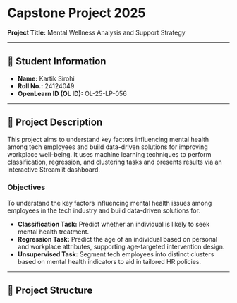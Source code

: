 # Capstone Project 2025

**Project Title:** Mental Wellness Analysis and Support Strategy

---

## 🧾 Student Information

-   **Name:** Kartik Sirohi
-   **Roll No.:** 24124049
-   **OpenLearn ID (OL ID):** OL-25-LP-056

---

## 📝 Project Description

This project aims to understand key factors influencing mental health among tech employees and build data-driven solutions for improving workplace well-being. It uses machine learning techniques to perform classification, regression, and clustering tasks and presents results via an interactive Streamlit dashboard.

### Objectives

To understand the key factors influencing mental health issues among employees in the tech industry and build data-driven solutions for:

-   **Classification Task:** Predict whether an individual is likely to seek mental health treatment.
-   **Regression Task:** Predict the age of an individual based on personal and workplace attributes, supporting age-targeted intervention design.
-   **Unsupervised Task:** Segment tech employees into distinct clusters based on mental health indicators to aid in tailored HR policies.

---

## 📂 Project Structure
